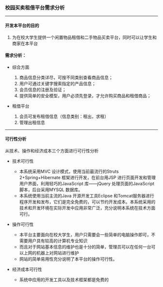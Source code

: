 ### 校园买卖租借平台需求分析

----------
#### 开发本平台的目的

1. 为在校大学生提供一个闲置物品租借和二手物品买卖平台，同时可以让学生和商家在本平台

#### 需求分析：

* 综合方面
	1. 商品信息分类详尽，可按不同类别查看商品信息；
	1. 用户可通过关键字搜索指定的产品信息；
	3. 会员信息的注册及验证；
	1. 提供简单的安全模型，用户必须先登录，才允许购买商品和租借商品；

* 租借平台
	1. 会员可发布租借信息（信息类别：租出，求租）
	2. 管理出租信息


-----------
#### 可行性分析
从技术、操作和经济成本三个方面进行可行性分析

* 技术可行性
	* 本系统采用MVC 设计模式，使用当前最流行的Struts 2+Spring+Hibernate 框架进行开发，在前台用JSP 进行页面开发和管理用户界面，利用轻巧的JavaScript 库——jQuery 处理页面的JavaScript 脚本，后台采用MYSQL 数据库。
	* 本系统使用当前主流的Java 开源开发工具Eclipse 和Tomcat服务器进行程序开发和发布，它们是完全免费的，可以节约开发成本。本系统采用的技术和开发环境在实际开发中应用非常广泛，充分说明本系统在技术方面可行。

* 操作可行性
	* 本平台主要面向在校大学生，用户只需要会一些简单的电脑操作即可，不需要用户具有较高的计算机专业知识
	* 而且对于网站基本信息的维护也是十分的简单，管理员可以在任何一台可以上网的机器上对网站进行维护
	* 网站的简单易用性充分说明了本平台的操作可行性。

* 经济成本可行性
	* 系统中应用的开发工具以及技术框架都是免费的
